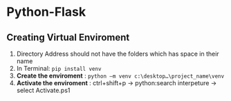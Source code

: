 # Python-Flask
## Creating Virtual Enviroment
1. Directory Address should not have the folders which has space in their name
2. In Terminal:  `pip install venv`
3. **Create the enviroment** :  `python –m venv c:\desktop…\project_name\venv`
4. **Activate the enviroment** : ctrl+shift+p  -> python:search interpeture -> select Activate.ps1
